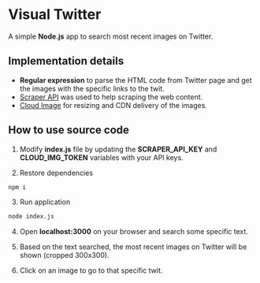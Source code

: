 # Visual Twitter

A simple __Node.js__ app to search most recent images on Twitter.

## Implementation details

* __Regular expression__ to parse the HTML code from Twitter page and get the images with the specific links to the twit.
* [Scraper API](https://www.scraperapi.com/) was used to help scraping the web content.
* [Cloud Image](https://www.cloudimage.io/) for resizing and CDN delivery of the images.

## How to use source code

1. Modify __index.js__ file by updating the __SCRAPER_API_KEY__ and __CLOUD_IMG_TOKEN__ variables with your API keys.

2. Restore dependencies
```sh 
npm i
```
3. Run application
```sh 
node index.js
```
4. Open __localhost:3000__ on your browser and search some specific text.

5. Based on the text searched, the most recent images on Twitter will be shown (cropped 300x300).

6. Click on an image to go to that specific twit.
